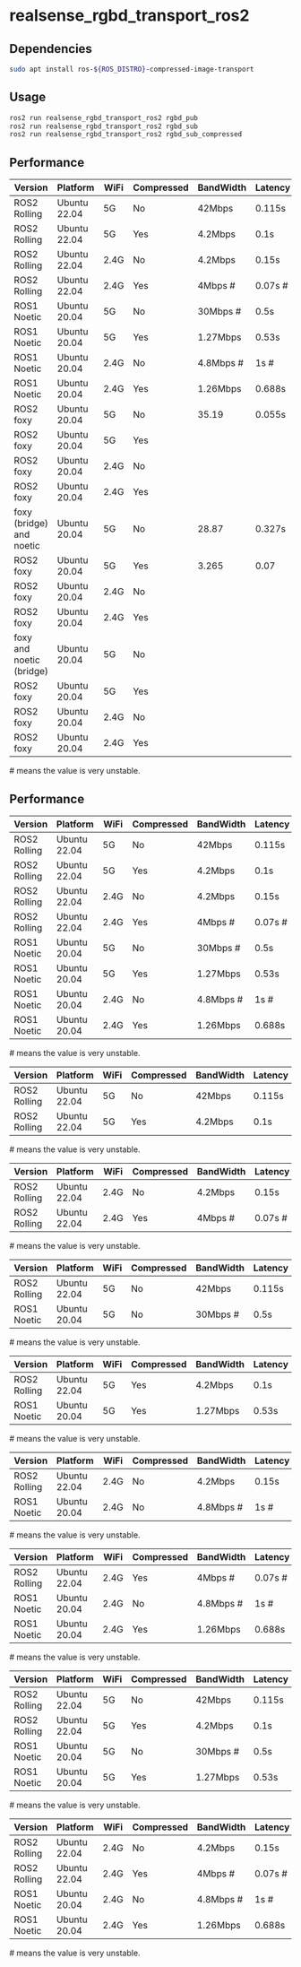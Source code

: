 # realsense_rgbd_transport_ros2

## Dependencies
```bash
sudo apt install ros-${ROS_DISTRO}-compressed-image-transport
```

## Usage
```bash
ros2 run realsense_rgbd_transport_ros2 rgbd_pub
ros2 run realsense_rgbd_transport_ros2 rgbd_sub
ros2 run realsense_rgbd_transport_ros2 rgbd_sub_compressed
```

## Performance
| Version                  | Platform     | WiFi | Compressed | BandWidth | Latency | Frequency |
|--------------------------|--------------|------|------------|-----------|---------|-----------|
| ROS2 Rolling             | Ubuntu 22.04 | 5G   | No         | 42Mbps    | 0.115s  | 24        |
| ROS2 Rolling             | Ubuntu 22.04 | 5G   | Yes        | 4.2Mbps   | 0.1s    | 29.9      |
| ROS2 Rolling             | Ubuntu 22.04 | 2.4G | No         | 4.2Mbps   | 0.15s   | 3         |
| ROS2 Rolling             | Ubuntu 22.04 | 2.4G | Yes        | 4Mbps #   | 0.07s # | 13 #      |
| ROS1 Noetic              | Ubuntu 20.04 | 5G   | No         | 30Mbps #  | 0.5s    | 20 #      |
| ROS1 Noetic              | Ubuntu 20.04 | 5G   | Yes        | 1.27Mbps  | 0.53s   | 20        |
| ROS1 Noetic              | Ubuntu 20.04 | 2.4G | No         | 4.8Mbps # | 1s #    | 3 #       |
| ROS1 Noetic              | Ubuntu 20.04 | 2.4G | Yes        | 1.26Mbps  | 0.688s  | 15.7      |
| ROS2 foxy                | Ubuntu 20.04 | 5G   | No         | 35.19     | 0.055s  | 23.1      |
| ROS2 foxy                | Ubuntu 20.04 | 5G   | Yes        |           |         |           |
| ROS2 foxy                | Ubuntu 20.04 | 2.4G | No         |           |         |           |
| ROS2 foxy                | Ubuntu 20.04 | 2.4G | Yes        |           |         |           |
| foxy (bridge) and noetic | Ubuntu 20.04 | 5G   | No         | 28.87     | 0.327s  | 21.5      |
| ROS2 foxy                | Ubuntu 20.04 | 5G   | Yes        | 3.265     | 0.07    | 29.99     |
| ROS2 foxy                | Ubuntu 20.04 | 2.4G | No         |           |         |           |
| ROS2 foxy                | Ubuntu 20.04 | 2.4G | Yes        |           |         |           |
| foxy and noetic (bridge) | Ubuntu 20.04 | 5G   | No         |           |         |           |
| ROS2 foxy                | Ubuntu 20.04 | 5G   | Yes        |           |         |           |
| ROS2 foxy                | Ubuntu 20.04 | 2.4G | No         |           |         |           |
| ROS2 foxy                | Ubuntu 20.04 | 2.4G | Yes        |           |         |           |

\# means the value is very unstable.

## Performance
| Version      | Platform     | WiFi | Compressed | BandWidth | Latency | Frequency |
|--------------|--------------|------|------------|-----------|---------|-----------|
| ROS2 Rolling | Ubuntu 22.04 | 5G   | No         | 42Mbps    | 0.115s  | 24        |
| ROS2 Rolling | Ubuntu 22.04 | 5G   | Yes        | 4.2Mbps   | 0.1s    | 29.9      |
| ROS2 Rolling | Ubuntu 22.04 | 2.4G | No         | 4.2Mbps   | 0.15s   | 3         |
| ROS2 Rolling | Ubuntu 22.04 | 2.4G | Yes        | 4Mbps #   | 0.07s # | 13 #      |
| ROS1 Noetic  | Ubuntu 20.04 | 5G   | No         | 30Mbps #  | 0.5s    | 20 #      |
| ROS1 Noetic  | Ubuntu 20.04 | 5G   | Yes        | 1.27Mbps  | 0.53s   | 20        |
| ROS1 Noetic  | Ubuntu 20.04 | 2.4G | No         | 4.8Mbps # | 1s #    | 3 #       |
| ROS1 Noetic  | Ubuntu 20.04 | 2.4G | Yes        | 1.26Mbps  | 0.688s  | 15.7      |

\# means the value is very unstable.

| Version      | Platform     | WiFi | Compressed | BandWidth | Latency | Frequency |
|--------------|--------------|------|------------|-----------|---------|-----------|
| ROS2 Rolling | Ubuntu 22.04 | 5G   | No         | 42Mbps    | 0.115s  | 24        |
| ROS2 Rolling | Ubuntu 22.04 | 5G   | Yes        | 4.2Mbps   | 0.1s    | 29.9      |

\# means the value is very unstable.

| Version      | Platform     | WiFi | Compressed | BandWidth | Latency | Frequency |
|--------------|--------------|------|------------|-----------|---------|-----------|
| ROS2 Rolling | Ubuntu 22.04 | 2.4G | No         | 4.2Mbps   | 0.15s   | 3         |
| ROS2 Rolling | Ubuntu 22.04 | 2.4G | Yes        | 4Mbps #   | 0.07s # | 13 #      |

\# means the value is very unstable.

| Version      | Platform     | WiFi | Compressed | BandWidth | Latency | Frequency |
|--------------|--------------|------|------------|-----------|---------|-----------|
| ROS2 Rolling | Ubuntu 22.04 | 5G   | No         | 42Mbps    | 0.115s  | 24        |
| ROS1 Noetic  | Ubuntu 20.04 | 5G   | No         | 30Mbps #  | 0.5s    | 20 #      |

\# means the value is very unstable.

| Version      | Platform     | WiFi | Compressed | BandWidth | Latency | Frequency |
|--------------|--------------|------|------------|-----------|---------|-----------|
| ROS2 Rolling | Ubuntu 22.04 | 5G   | Yes        | 4.2Mbps   | 0.1s    | 29.9      |
| ROS1 Noetic  | Ubuntu 20.04 | 5G   | Yes        | 1.27Mbps  | 0.53s   | 20        |

\# means the value is very unstable.

| Version      | Platform     | WiFi | Compressed | BandWidth | Latency | Frequency |
|--------------|--------------|------|------------|-----------|---------|-----------|
| ROS2 Rolling | Ubuntu 22.04 | 2.4G | No         | 4.2Mbps   | 0.15s   | 3         |
| ROS1 Noetic  | Ubuntu 20.04 | 2.4G | No         | 4.8Mbps # | 1s #    | 3 #       |

\# means the value is very unstable.

| Version      | Platform     | WiFi | Compressed | BandWidth | Latency | Frequency |
|--------------|--------------|------|------------|-----------|---------|-----------|
| ROS2 Rolling | Ubuntu 22.04 | 2.4G | Yes        | 4Mbps #   | 0.07s # | 13 #      |
| ROS1 Noetic  | Ubuntu 20.04 | 2.4G | No         | 4.8Mbps # | 1s #    | 3 #       |
| ROS1 Noetic  | Ubuntu 20.04 | 2.4G | Yes        | 1.26Mbps  | 0.688s  | 15.7      |

\# means the value is very unstable.

| Version      | Platform     | WiFi | Compressed | BandWidth | Latency | Frequency |
|--------------|--------------|------|------------|-----------|---------|-----------|
| ROS2 Rolling | Ubuntu 22.04 | 5G   | No         | 42Mbps    | 0.115s  | 24        |
| ROS2 Rolling | Ubuntu 22.04 | 5G   | Yes        | 4.2Mbps   | 0.1s    | 29.9      |
| ROS1 Noetic  | Ubuntu 20.04 | 5G   | No         | 30Mbps #  | 0.5s    | 20 #      |
| ROS1 Noetic  | Ubuntu 20.04 | 5G   | Yes        | 1.27Mbps  | 0.53s   | 20        |

\# means the value is very unstable.

| Version      | Platform     | WiFi | Compressed | BandWidth | Latency | Frequency |
|--------------|--------------|------|------------|-----------|---------|-----------|
| ROS2 Rolling | Ubuntu 22.04 | 2.4G | No         | 4.2Mbps   | 0.15s   | 3         |
| ROS2 Rolling | Ubuntu 22.04 | 2.4G | Yes        | 4Mbps #   | 0.07s # | 13 #      |
| ROS1 Noetic  | Ubuntu 20.04 | 2.4G | No         | 4.8Mbps # | 1s #    | 3 #       |
| ROS1 Noetic  | Ubuntu 20.04 | 2.4G | Yes        | 1.26Mbps  | 0.688s  | 15.7      |

\# means the value is very unstable.
